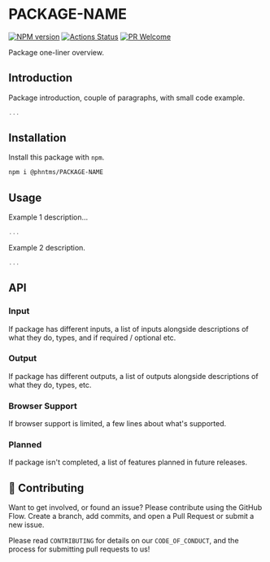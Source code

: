 # PACKAGE-NAME

[![NPM version][npm-image]][npm-url]
[![Actions Status][ci-image]][ci-url]
[![PR Welcome][npm-downloads-image]][npm-downloads-url]

Package one-liner overview.

## Introduction

Package introduction, couple of paragraphs, with small code example.

```typescript
...
```

## Installation

Install this package with `npm`.

```bash
npm i @phntms/PACKAGE-NAME
```

## Usage

Example 1 description...

```typescript
...
```

Example 2 description.

```typescript
...
```

## API

### Input

If package has different inputs, a list of inputs alongside descriptions of what they do, types, and if required / optional etc.

### Output

If package has different outputs, a list of outputs alongside descriptions of what they do, types, etc.

### Browser Support

If browser support is limited, a few lines about what's supported.

### Planned

If package isn't completed, a list of features planned in future releases.

## 🍰 Contributing

Want to get involved, or found an issue? Please contribute using the GitHub Flow. Create a branch, add commits, and open a Pull Request or submit a new issue.

Please read `CONTRIBUTING` for details on our `CODE_OF_CONDUCT`, and the process for submitting pull requests to us!

[npm-image]: https://img.shields.io/npm/v/@phntms/PACKAGE-NAME.svg?style=flat-square
[npm-url]: https://npmjs.org/package/@phntms/PACKAGE-NAME
[npm-downloads-image]: https://img.shields.io/npm/dm/@phntms/PACKAGE-NAME.svg
[npm-downloads-url]: https://npmcharts.com/compare/@phntms/PACKAGE-NAME?minimal=true
[ci-image]: https://github.com/phantomstudios/PACKAGE-NAME/workflows/test/badge.svg
[ci-url]: https://github.com/phantomstudios/PACKAGE-NAME/actions
